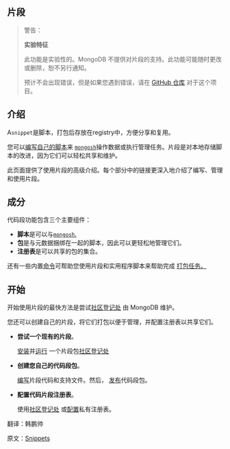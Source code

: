 ## 片段

> 警告：
>
> **实验特征**
>
> 此功能是实验性的。MongoDB 不提供对片段的支持。此功能可能随时更改或删除，恕不另行通知。
>
> 预计不会出现错误，但是如果您遇到错误，请在 [GitHub 仓库](https://github.com/mongodb-labs/mongosh-snippets/issues) 对于这个项目。

## 介绍

A`snippet`是脚本，打包后存放在registry中，方便分享和复用。

您可以[编写自己的脚本](https://www.mongodb.com/docs/mongodb-shell/write-scripts/#std-label-mdb-shell-write-scripts)来 [`mongosh`](https://www.mongodb.com/docs/mongodb-shell/#mongodb-binary-bin.mongosh)操作数据或执行管理任务。片段是对本地存储脚本的改进，因为它们可以轻松共享和维护。

此页面提供了使用片段的高级介绍。每个部分中的链接更深入地介绍了编写、管理和使用片段。

## 成分

代码段功能包含三个主要组件：

- **脚本**是可以与[`mongosh`.](https://www.mongodb.com/docs/mongodb-shell/#mongodb-binary-bin.mongosh)
- **包**是与元数据捆绑在一起的脚本，因此可以更轻松地管理它们。
- **注册表**是可以共享的包的集合。

还有一些内置[命令](https://www.mongodb.com/docs/mongodb-shell/snippets/commands/#std-label-snip-commands)可帮助您使用片段和实用程序脚本来帮助完成 [打包任务。](https://www.mongodb.com/docs/mongodb-shell/snippets/packages/#std-label-snip-make-a-registry-index)

## 开始

开始使用片段的最快方法是尝试[社区登记处](https://github.com/mongodb-labs/mongosh-snippets/tree/main/snippets) 由 MongoDB 维护。

您还可以创建自己的片段，将它们打包以便于管理，并配置注册表以共享它们。

- **尝试一个现有的片段**。

  [安装](https://www.mongodb.com/docs/mongodb-shell/snippets/working-with-snippets/#std-label-snip-install-packages)并[运行](https://www.mongodb.com/docs/mongodb-shell/snippets/working-with-snippets/#std-label-snip-run-snippets) 一个片段包[社区登记处](https://github.com/mongodb-labs/mongosh-snippets/tree/main/snippets)

- **创建您自己的代码段包**。

  [编写](https://www.mongodb.com/docs/mongodb-shell/snippets/packages/#std-label-snip-write)片段代码和支持文件。然后， [发布](https://www.mongodb.com/docs/mongodb-shell/snippets/packages/#std-label-snip-publish)代码段包。

- **配置代码片段注册表**。

  使用[社区登记处](https://github.com/mongodb-labs/mongosh-snippets/tree/main/snippets) 或[配置](https://www.mongodb.com/docs/mongodb-shell/snippets/registries-config/#std-label-snip-registry-config)私有注册表。









翻译：韩鹏帅

原文：[Snippets](https://www.mongodb.com/docs/mongodb-shell/snippets/)